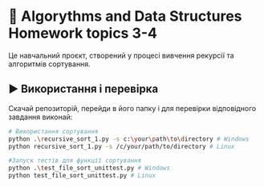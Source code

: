 # 📇 Algorythms and Data Structures Homework topics 3-4

Це навчальний проєкт, створений у процесі вивчення рекурсії та алгоритмів сортування.

## ▶️ Використання і перевірка

Скачай репозиторій, перейди в його папку і для перевірки відповідного завдання виконай:
```bash
# Використання сортування 
python .\recursive_sort_1.py -s c:\your\path\to\directory # Windows
python recursive_sort_1.py -s /c/your/path/to/directory # Linux

#Запуск тестів для функції сортування
python .\test_file_sort_unittest.py # Windows
python test_file_sort_unittest.py # Linux
```